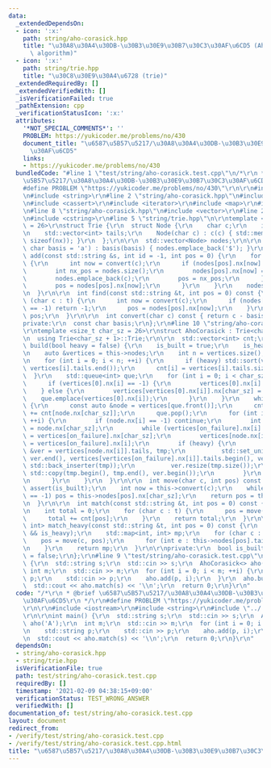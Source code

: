 ```yaml
---
data:
  _extendedDependsOn:
  - icon: ':x:'
    path: string/aho-corasick.hpp
    title: "\u30A8\u30A4\u30DB-\u30B3\u30E9\u30B7\u30C3\u30AF\u6CD5 (Aho-Corasick\
      \ algorithm)"
  - icon: ':x:'
    path: string/trie.hpp
    title: "\u30C8\u30E9\u30A4\u6728 (trie)"
  _extendedRequiredBy: []
  _extendedVerifiedWith: []
  _isVerificationFailed: true
  _pathExtension: cpp
  _verificationStatusIcon: ':x:'
  attributes:
    '*NOT_SPECIAL_COMMENTS*': ''
    PROBLEM: https://yukicoder.me/problems/no/430
    document_title: "\u6587\u5B57\u5217/\u30A8\u30A4\u30DB-\u30B3\u30E9\u30B7\u30C3\
      \u30AF\u6CD5"
    links:
    - https://yukicoder.me/problems/no/430
  bundledCode: "#line 1 \"test/string/aho-corasick.test.cpp\"\n/*\r\n * @brief \u6587\
    \u5B57\u5217/\u30A8\u30A4\u30DB-\u30B3\u30E9\u30B7\u30C3\u30AF\u6CD5\r\n */\r\n\
    #define PROBLEM \"https://yukicoder.me/problems/no/430\"\r\n\r\n#include <iostream>\r\
    \n#include <string>\r\n#line 2 \"string/aho-corasick.hpp\"\n#include <algorithm>\r\
    \n#include <cassert>\r\n#include <iterator>\r\n#include <map>\r\n#include <queue>\r\
    \n#line 8 \"string/aho-corasick.hpp\"\n#include <vector>\r\n#line 2 \"string/trie.hpp\"\
    \n#include <cstring>\r\n#line 5 \"string/trie.hpp\"\n\r\ntemplate <size_t char_sz\
    \ = 26>\r\nstruct Trie {\r\n  struct Node {\r\n    char c;\r\n    int nx[char_sz];\r\
    \n    std::vector<int> tails;\r\n    Node(char c) : c(c) { std::memset(nx, -1,\
    \ sizeof(nx)); }\r\n  };\r\n\r\n  std::vector<Node> nodes;\r\n\r\n  Trie(const\
    \ char basis = 'a') : basis(basis) { nodes.emplace_back('$'); }\r\n\r\n  void\
    \ add(const std::string &s, int id = -1, int pos = 0) {\r\n    for (char c : s)\
    \ {\r\n      int now = convert(c);\r\n      if (nodes[pos].nx[now] == -1) {\r\n\
    \        int nx_pos = nodes.size();\r\n        nodes[pos].nx[now] = nx_pos;\r\n\
    \        nodes.emplace_back(c);\r\n        pos = nx_pos;\r\n      } else {\r\n\
    \        pos = nodes[pos].nx[now];\r\n      }\r\n    }\r\n    nodes[pos].tails.emplace_back(id);\r\
    \n  }\r\n\r\n  int find(const std::string &t, int pos = 0) const {\r\n    for\
    \ (char c : t) {\r\n      int now = convert(c);\r\n      if (nodes[pos].nx[now]\
    \ == -1) return -1;\r\n      pos = nodes[pos].nx[now];\r\n    }\r\n    return\
    \ pos;\r\n  }\r\n\r\n  int convert(char c) const { return c - basis; }\r\n\r\n\
    private:\r\n  const char basis;\r\n};\r\n#line 10 \"string/aho-corasick.hpp\"\n\
    \r\ntemplate <size_t char_sz = 26>\r\nstruct AhoCorasick : Trie<char_sz + 1> {\r\
    \n  using Trie<char_sz + 1>::Trie;\r\n\r\n  std::vector<int> cnt;\r\n\r\n  void\
    \ build(bool heavy = false) {\r\n    is_built = true;\r\n    is_heavy = heavy;\r\
    \n    auto &vertices = this->nodes;\r\n    int n = vertices.size();\r\n    cnt.resize(n);\r\
    \n    for (int i = 0; i < n; ++i) {\r\n      if (heavy) std::sort(vertices[i].tails.begin(),\
    \ vertices[i].tails.end());\r\n      cnt[i] = vertices[i].tails.size();\r\n  \
    \  }\r\n    std::queue<int> que;\r\n    for (int i = 0; i < char_sz; ++i) {\r\n\
    \      if (vertices[0].nx[i] == -1) {\r\n        vertices[0].nx[i] = 0;\r\n  \
    \    } else {\r\n        vertices[vertices[0].nx[i]].nx[char_sz] = 0;\r\n    \
    \    que.emplace(vertices[0].nx[i]);\r\n      }\r\n    }\r\n    while (!que.empty())\
    \ {\r\n      const auto &node = vertices[que.front()];\r\n      cnt[que.front()]\
    \ += cnt[node.nx[char_sz]];\r\n      que.pop();\r\n      for (int i = 0; i < char_sz;\
    \ ++i) {\r\n        if (node.nx[i] == -1) continue;\r\n        int on_failure\
    \ = node.nx[char_sz];\r\n        while (vertices[on_failure].nx[i] == -1) on_failure\
    \ = vertices[on_failure].nx[char_sz];\r\n        vertices[node.nx[i]].nx[char_sz]\
    \ = vertices[on_failure].nx[i];\r\n        if (heavy) {\r\n          std::vector<int>\
    \ &ver = vertices[node.nx[i]].tails, tmp;\r\n          std::set_union(ver.begin(),\
    \ ver.end(), vertices[vertices[on_failure].nx[i]].tails.begin(), vertices[vertices[on_failure].nx[i]].tails.end(),\
    \ std::back_inserter(tmp));\r\n          ver.resize(tmp.size());\r\n         \
    \ std::copy(tmp.begin(), tmp.end(), ver.begin());\r\n        }\r\n        que.emplace(node.nx[i]);\r\
    \n      }\r\n    }\r\n  }\r\n\r\n  int move(char c, int pos) const {\r\n    //\
    \ assert(is_built);\r\n    int now = this->convert(c);\r\n    while (this->nodes[pos].nx[now]\
    \ == -1) pos = this->nodes[pos].nx[char_sz];\r\n    return pos = this->nodes[pos].nx[now];\r\
    \n  }\r\n\r\n  int match(const std::string &t, int pos = 0) const {\r\n    assert(is_built);\r\
    \n    int total = 0;\r\n    for (char c : t) {\r\n      pos = move(c, pos);\r\n\
    \      total += cnt[pos];\r\n    }\r\n    return total;\r\n  }\r\n\r\n  std::map<int,\
    \ int> match_heavy(const std::string &t, int pos = 0) const {\r\n    assert(is_built\
    \ && is_heavy);\r\n    std::map<int, int> mp;\r\n    for (char c : t) {\r\n  \
    \    pos = move(c, pos);\r\n      for (int e : this->nodes[pos].tails) ++mp[e];\r\
    \n    }\r\n    return mp;\r\n  }\r\n\r\nprivate:\r\n  bool is_built = false, is_heavy\
    \ = false;\r\n};\r\n#line 9 \"test/string/aho-corasick.test.cpp\"\n\r\nint main()\
    \ {\r\n  std::string s;\r\n  std::cin >> s;\r\n  AhoCorasick<> aho('A');\r\n \
    \ int m;\r\n  std::cin >> m;\r\n  for (int i = 0; i < m; ++i) {\r\n    std::string\
    \ p;\r\n    std::cin >> p;\r\n    aho.add(p, i);\r\n  }\r\n  aho.build();\r\n\
    \  std::cout << aho.match(s) << '\\n';\r\n  return 0;\r\n}\r\n"
  code: "/*\r\n * @brief \u6587\u5B57\u5217/\u30A8\u30A4\u30DB-\u30B3\u30E9\u30B7\u30C3\
    \u30AF\u6CD5\r\n */\r\n#define PROBLEM \"https://yukicoder.me/problems/no/430\"\
    \r\n\r\n#include <iostream>\r\n#include <string>\r\n#include \"../../string/aho-corasick.hpp\"\
    \r\n\r\nint main() {\r\n  std::string s;\r\n  std::cin >> s;\r\n  AhoCorasick<>\
    \ aho('A');\r\n  int m;\r\n  std::cin >> m;\r\n  for (int i = 0; i < m; ++i) {\r\
    \n    std::string p;\r\n    std::cin >> p;\r\n    aho.add(p, i);\r\n  }\r\n  aho.build();\r\
    \n  std::cout << aho.match(s) << '\\n';\r\n  return 0;\r\n}\r\n"
  dependsOn:
  - string/aho-corasick.hpp
  - string/trie.hpp
  isVerificationFile: true
  path: test/string/aho-corasick.test.cpp
  requiredBy: []
  timestamp: '2021-02-09 04:38:15+09:00'
  verificationStatus: TEST_WRONG_ANSWER
  verifiedWith: []
documentation_of: test/string/aho-corasick.test.cpp
layout: document
redirect_from:
- /verify/test/string/aho-corasick.test.cpp
- /verify/test/string/aho-corasick.test.cpp.html
title: "\u6587\u5B57\u5217/\u30A8\u30A4\u30DB-\u30B3\u30E9\u30B7\u30C3\u30AF\u6CD5"
---
```

